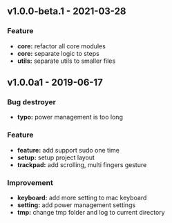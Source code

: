 ## v1.0.0-beta.1 - 2021-03-28

### Feature
- **core:** refactor all core modules
- **core:** separate logic to steps
- **utils:** separate utils to smaller files

## v1.0.0a1 - 2019-06-17

### Bug destroyer
- **typo:** power management is too long

### Feature
- **feature:** add support sudo one time
- **setup:** setup project layout
- **trackpad:** add scrolling, multi fingers gesture

### Improvement
- **keyboard:** add more setting to mac keyboard
- **setting:** add power management settings
- **tmp:** change tmp folder and log to current directory
